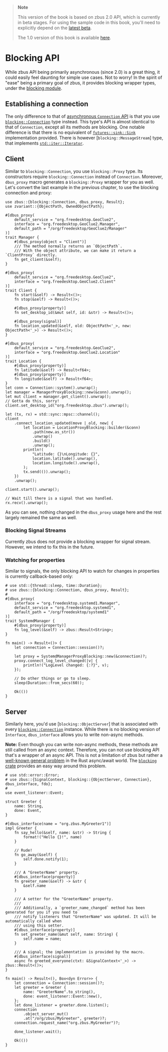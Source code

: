 > **Note**
>
> This version of the book is based on zbus 2.0 API, which is currently in beta stages. For using the
> sample code in this book, you'll need to explicitly depend on the
> [latest beta](https://crates.io/crates/zbus/2.0.0-beta.7).
>
> The 1.0 version of this book is available [here](https://dbus.pages.freedesktop.org/zbus/1.0/).

# Blocking API

While zbus API being primarily asynchronous (since 2.0) is a great thing, it could easily feel
daunting for simple use cases. Not to worry! In the spirit of "ease" being a primary goal of zbus,
it provides blocking wrapper types, under the [blocking module].

## Establishing a connection

The only difference to that of [asynchronous `Connection` API] is that you use
[`blocking::Connection`] type instead. This type's API is almost identical to that of `Connection`,
except all its methods are blocking. One notable difference is that there is no equivalent of
[`futures::sink::Sink`] implementation provided. There is however [`blocking::MessageStream`] type,
that implements [`std::iter::Iterator`].

## Client

Similar to `blocking::Connection`, you use `blocking::Proxy` type. Its constructors require
`blocking::Connection` instead of `Connection`. Moreover, `dbus_proxy` macro generates a
`blocking::Proxy` wrapper for you as well. Let's convert the last example in the previous chapter,
to use the blocking connection and proxy:

```rust,no_run
use zbus::{blocking::Connection, dbus_proxy, Result};
use zvariant::{ObjectPath, OwnedObjectPath};

#[dbus_proxy(
    default_service = "org.freedesktop.GeoClue2",
    interface = "org.freedesktop.GeoClue2.Manager",
    default_path = "/org/freedesktop/GeoClue2/Manager"
)]
trait Manager {
    #[dbus_proxy(object = "Client")]
    /// The method normally returns an `ObjectPath`.
    /// With the object attribute, we can make it return a `ClientProxy` directly.
    fn get_client(&self);
}

#[dbus_proxy(
    default_service = "org.freedesktop.GeoClue2",
    interface = "org.freedesktop.GeoClue2.Client"
)]
trait Client {
    fn start(&self) -> Result<()>;
    fn stop(&self) -> Result<()>;

    #[dbus_proxy(property)]
    fn set_desktop_id(&mut self, id: &str) -> Result<()>;

    #[dbus_proxy(signal)]
    fn location_updated(&self, old: ObjectPath<'_>, new: ObjectPath<'_>) -> Result<()>;
}

#[dbus_proxy(
    default_service = "org.freedesktop.GeoClue2",
    interface = "org.freedesktop.GeoClue2.Location"
)]
trait Location {
    #[dbus_proxy(property)]
    fn latitude(&self) -> Result<f64>;
    #[dbus_proxy(property)]
    fn longitude(&self) -> Result<f64>;
}
let conn = Connection::system().unwrap();
let manager = ManagerProxyBlocking::new(&conn).unwrap();
let mut client = manager.get_client().unwrap();
// Gotta do this, sorry!
client.set_desktop_id("org.freedesktop.zbus").unwrap();

let (tx, rx) = std::sync::mpsc::channel();
client
    .connect_location_updated(move |_old, new| {
        let location = LocationProxyBlocking::builder(&conn)
            .path(new.as_str())
            .unwrap()
            .build()
            .unwrap();
        println!(
            "Latitude: {}\nLongitude: {}",
            location.latitude().unwrap(),
            location.longitude().unwrap(),
        );
        tx.send(()).unwrap();
    })
    .unwrap();

client.start().unwrap();

// Wait till there is a signal that was handled.
rx.recv().unwrap();
```

As you can see, nothing changed in the `dbus_proxy` usage here and the rest largely remained the
same as well.

### Blocking Signal Streams

Currently zbus does not provide a blocking wrapper for signal stream. However, we intend to fix this
in the future.

### Watching for properties

Similar to signals, the only blocking API to watch for changes in properties is currently
callback-based only:

```rust,no_run
# use std::{thread::sleep, time::Duration};
# use zbus::{blocking::Connection, dbus_proxy, Result};
#
#[dbus_proxy(
    interface = "org.freedesktop.systemd1.Manager",
    default_service = "org.freedesktop.systemd1",
    default_path = "/org/freedesktop/systemd1"
)]
trait SystemdManager {
    #[dbus_proxy(property)]
    fn log_level(&self) -> zbus::Result<String>;
}

fn main() -> Result<()> {
    let connection = Connection::session()?;

    let proxy = SystemdManagerProxyBlocking::new(&connection)?;
    proxy.connect_log_level_changed(|v| {
        println!("LogLevel changed: {:?}", v);
    });

    // Do other things or go to sleep.
    sleep(Duration::from_secs(60));

    Ok(())
}
```

## Server

Similarly here, you'd use [`blocking::ObjectServer`] that is associated with every
[`blocking::Connection`] instance. While there is no blocking version of `Interface`,
`dbus_interface` allows you to write non-async methods.

**Note:** Even though you can write non-async methods, these methods are still called from an async
context. Therefore, you can not use blocking API that's a wrapper of an async API. This is not a
limitation of zbus but rather a [well-known general problem][wkgp] in the Rust async/await world.
The [`blocking` crate] provides an easy way around this problem.

```rust,no_run
# use std::error::Error;
# use zbus::{SignalContext, blocking::{ObjectServer, Connection}, dbus_interface, fdo};
#
use event_listener::Event;

struct Greeter {
    name: String,
    done: Event,
}

#[dbus_interface(name = "org.zbus.MyGreeter1")]
impl Greeter {
    fn say_hello(&self, name: &str) -> String {
        format!("Hello {}!", name)
    }

    // Rude!
    fn go_away(&self) {
        self.done.notify(1);
    }

    /// A "GreeterName" property.
    #[dbus_interface(property)]
    fn greeter_name(&self) -> &str {
        &self.name
    }

    /// A setter for the "GreeterName" property.
    ///
    /// Additionally, a `greeter_name_changed` method has been generated for you if you need to
    /// notify listeners that "GreeterName" was updated. It will be automatically called when
    /// using this setter.
    #[dbus_interface(property)]
    fn set_greeter_name(&mut self, name: String) {
        self.name = name;
    }

    /// A signal; the implementation is provided by the macro.
    #[dbus_interface(signal)]
    async fn greeted_everyone(ctxt: &SignalContext<'_>) -> zbus::Result<()>;
}

fn main() -> Result<(), Box<dyn Error>> {
    let connection = Connection::session()?;
    let greeter = Greeter {
        name: "GreeterName".to_string(),
        done: event_listener::Event::new(),
    };
    let done_listener = greeter.done.listen();
    connection
        .object_server_mut()
        .at("/org/zbus/MyGreeter", greeter)?;
    connection.request_name("org.zbus.MyGreeter")?;

    done_listener.wait();

    Ok(())
}
```

[asynchronous `Connection` API]: https://docs.rs/zbus/2.0.0-beta.7/zbus/struct.Connection.html
[`blocking::Connection`]: https://docs.rs/zbus/2.0.0-beta.7/zbus/blocking/struct.Connection.html
[`futures::sink::Sink`]: https://docs.rs/futures/latest/futures/sink/trait.Sink.html
[`std::iter::Iterator`]: https://doc.rust-lang.org/nightly/std/iter/trait.Iterator.html
[blocking module]: https://docs.rs/zbus/2.0.0-beta.7/zbus/blocking/index.html
[wkgp]: https://rust-lang.github.io/wg-async-foundations/vision/shiny_future/users_manual.html#caveat-beware-the-async-sandwich
[`blocking` crate]: https://docs.rs/blocking/

